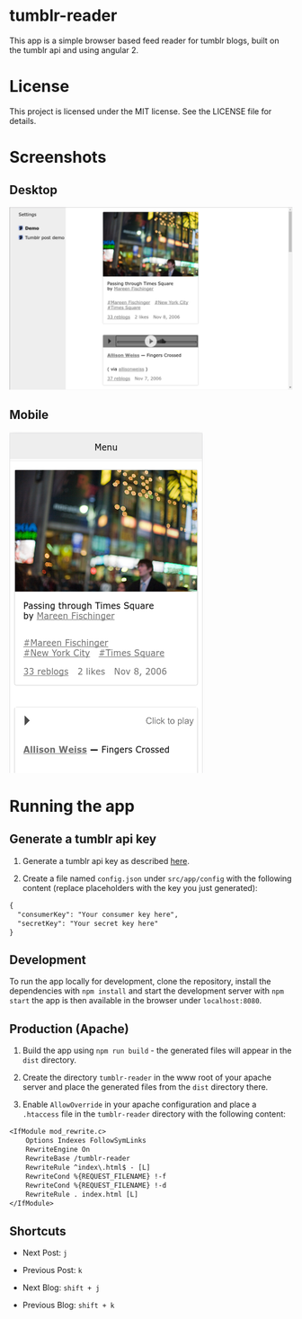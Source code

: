 # tumblr-reader
This app is a simple browser based feed reader for tumblr blogs, built on the tumblr api and using angular 2.

# License
This project is licensed under the MIT license. See the LICENSE file for details.

# Screenshots
## Desktop
![Desktop Screenshot](docs/Screenshot_Desktop.png)

## Mobile
![Mobile Screenshot](docs/Screenshot_Mobile.png)

# Running the app
## Generate a tumblr api key
1. Generate a tumblr api key as described [here](https://www.tumblr.com/docs/en/api/v2#what_you_need).

2. Create a file named `config.json` under `src/app/config` with the following content (replace placeholders with the
key you just generated):
  ```
  {
    "consumerKey": "Your consumer key here",
    "secretKey": "Your secret key here"
  }
  ```

## Development
To run the app locally for development, clone the repository, install the dependencies with `npm install` and 
start the development server with `npm start` the app is then available in the browser under `localhost:8080`.

## Production (Apache)
1. Build the app using `npm run build` - the generated files will appear in the `dist` directory.

2. Create the directory `tumblr-reader` in the www root of your apache server and place the generated files from 
the `dist` directory there.

3. Enable `AllowOverride` in your apache configuration and place a `.htaccess` file in the `tumblr-reader` directory
with the following content: 

  ```
  <IfModule mod_rewrite.c>
      Options Indexes FollowSymLinks
      RewriteEngine On
      RewriteBase /tumblr-reader
      RewriteRule ^index\.html$ - [L]
      RewriteCond %{REQUEST_FILENAME} !-f
      RewriteCond %{REQUEST_FILENAME} !-d
      RewriteRule . index.html [L]
  </IfModule>
  ```
## Shortcuts
- Next Post: `j`
- Previous Post: `k`


- Next Blog: `shift + j`
- Previous Blog: `shift + k`